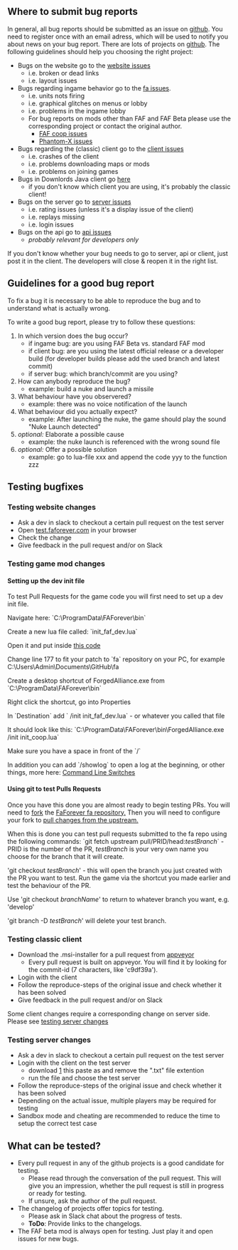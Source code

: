 ## Where to submit bug reports

In general, all bug reports should be submitted as an issue on
[github](https://github.com/FAForever). You need to register once with
an email adress, which will be used to notify you about news on your bug
report. There are lots of projects on
[github](https://github.com/FAForever). The following guidelines should
help you choosing the right project:

-   Bugs on the website go to the [website
    issues](https://github.com/FAForever/website/issues)
    -   i.e. broken or dead links
    -   i.e. layout issues
-   Bugs regarding ingame behavior go to the [fa
    issues](https://github.com/FAForever/fa/issues).
    -   i.e. units nots firing
    -   i.e. graphical glitches on menus or lobby
    -   i.e. problems in the ingame lobby
    -   For bug reports on mods other than FAF and FAF Beta please use
        the corresponding project or contact the original author.
        -   [FAF coop
            issues](https://github.com/FAForever/fa-coop/issues)
        -   [Phantom-X
            issues](https://github.com/FAForever/faf-phantomx/issues)
-   Bugs regarding the (classic) client go to the [client
    issues](https://github.com/FAForever/client/issues)
    -   i.e. crashes of the client
    -   i.e. problems downloading maps or mods
    -   i.e. problems on joining games
-   Bugs in Downlords Java client go
    [here](https://github.com/FAForever/Downlords-faf-client/issues)
    -   if you don't know which client you are using, it's probably the
        classic client!
-   Bugs on the server go to [server
    issues](https://github.com/FAForever/server/issues)
    -   i.e. rating issues (unless it's a display issue of the client)
    -   i.e. replays missing
    -   i.e. login issues
-   Bugs on the api go to [api
    issues](https://github.com/FAForever/api/issues)
    -   *probably relevant for developers only*

If you don't know whether your bug needs to go to server, api or client,
just post it in the client. The developers will close & reopen it in the
right list.

## Guidelines for a good bug report

To fix a bug it is necessary to be able to reproduce the bug and to
understand what is actually wrong.

To write a good bug report, please try to follow these questions:

1.  In which version does the bug occur?
    -   if ingame bug: are you using FAF Beta vs. standard FAF mod
    -   if client bug: are you using the latest official release or a
        developer build (for developer builds please add the used branch
        and latest commit)
    -   if server bug: which branch/commit are you using?
2.  How can anybody reproduce the bug?
    -   example: build a nuke and launch a missile
3.  What behaviour have you observered?
    -   example: there was no voice notification of the launch
4.  What behaviour did you actually expect?
    -   example: After launching the nuke, the game should play the
        sound "Nuke Launch detected"
5.  *optional:* Elaborate a possible cause
    -   example: the nuke launch is referenced with the wrong sound file
6.  *optional:* Offer a possible solution
    -   example: go to lua-file xxx and append the code yyy to the
        function zzz

## Testing bugfixes

### Testing website changes

-   Ask a dev in slack to checkout a certain pull request on the test
    server
-   Open [test.faforever.com](http://test.faforever.com) in your browser
-   Check the change
-   Give feedback in the pull request and/or on Slack

### Testing game mod changes

#### Setting up the dev init file

To test Pull Requests for the game code you will first need to set up a
dev init file.

Navigate here: \`C:\\ProgramData\\FAForever\\bin\`

Create a new lua file called: \`init_faf_dev.lua\`

Open it and put inside [this code](http://pastebin.com/zt2x1gC6)

Change line 177 to fit your patch to \`fa\` repository on your PC, for
example C:\\Users\\Admin\\Documents\\GitHub\\fa

Create a desktop shortcut of ForgedAlliance.exe from
\`C:\\ProgramData\\FAForever\\bin\`

Right click the shortcut, go into Properties

In \`Destination\` add \` /init init_faf_dev.lua\` - or whatever you
called that file

It should look like this:
\`C:\\ProgramData\\FAForever\\bin\\ForgedAlliance.exe /init
init_coop.lua\`

Make sure you have a space in front of the \`/\`

In addition you can add \`/showlog\` to open a log at the beginning, or
other things, more here: [Command Line
Switches](http://wiki.faforever.com/index.php?title=Command_Line_Switches)

#### Using git to test Pulls Requests

Once you have this done you are almost ready to begin testing PRs. You
will need to [fork](https://help.github.com/articles/fork-a-repo/) the
[FaForever fa repository.](https://github.com/FAForever/fa) Then you
will need to configure your fork to [pull changes from the
upstream.](https://help.github.com/articles/fork-a-repo/#step-3-configure-git-to-sync-your-fork-with-the-original-spoon-knife-repository)

When this is done you can test pull requests submitted to the fa repo
using the following commands: \`git fetch upstream
pull/PRID/head:*testBranch*\` - PRID is the number of the PR,
*testBranch* is your very own name you choose for the branch that it
will create.

'git checkout *testBranch*' - this will open the branch you just created
with the PR you want to test. Run the game via the shortcut you made
earlier and test the behaviour of the PR.

Use 'git checkout *branchName*' to return to whatever branch you want,
e.g. 'develop'

'git branch -D *testBranch*' will delete your test branch.

### Testing classic client

-   Download the .msi-installer for a pull request from
    [appveyor](https://ci.appveyor.com/project/Sheeo/client/history)
    -   Every pull request is built on appveyor. You will find it by
        looking for the commit-id (7 characters, like 'c9df39a').
-   Login with the client
-   Follow the reproduce-steps of the original issue and check whether
    it has been solved
-   Give feedback in the pull request and/or on Slack

Some client changes require a corresponding change on server side.
Please see [testing server
changes](Bug_reporting_and_testing#Testing_server_changes "wikilink")

### Testing server changes

-   Ask a dev in slack to checkout a certain pull request on the test
    server
-   Login with the client on the test server
    -   download [1](https://pastebin.com/BeSCVczA) this paste as and
        remove the ".txt" file extention
    -   run the file and choose the test server
-   Follow the reproduce-steps of the original issue and check whether
    it has been solved
-   Depending on the actual issue, multiple players may be required for
    testing
-   Sandbox mode and cheating are recommended to reduce the time to
    setup the correct test case

## What can be tested?

-   Every pull request in any of the github projects is a good candidate
    for testing.
    -   Please read through the conversation of the pull request. This
        will give you an impression, whether the pull request is still
        in progress or ready for testing.
    -   If unsure, ask the author of the pull request.
-   The changelog of projects offer topics for testing.
    -   Please ask in Slack chat about the progress of tests.
    -   **ToDo**: Provide links to the changelogs.
-   The FAF beta mod is always open for testing. Just play it and open
    issues for new bugs.